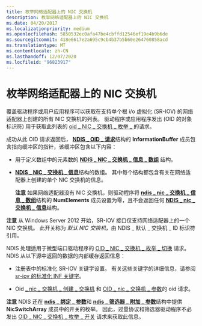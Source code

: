 ```yaml
---
title: 枚举网络适配器上的 NIC 交换机
description: 枚举网络适配器上的 NIC 交换机
ms.date: 04/20/2017
ms.localizationpriority: medium
ms.openlocfilehash: 5850532ec0afa47be4cbffd12546ef19e4b9b6de
ms.sourcegitcommit: 418e6617e2a695c9cb4b37b5b60e264760858acd
ms.translationtype: MT
ms.contentlocale: zh-CN
ms.lasthandoff: 12/07/2020
ms.locfileid: "96823917"
---
```

# <a name="enumerating-nic-switches-on-a-network-adapter"></a>枚举网络适配器上的 NIC 交换机


覆盖驱动程序或用户应用程序可以获取在支持单个根 i/o 虚拟化 (SR-IOV) 的网络适配器上创建的所有 NIC 交换机的列表。 驱动程序或应用程序发出 (OID 的对象标识符) 用于获取此列表的 [oid \_ NIC \_ 交换机 \_ 枚举 \_ ](./oid-nic-switch-enum-switches.md) 的请求。

成功从此 OID 请求返回后， [**NDIS \_ OID \_ 请求**](/windows-hardware/drivers/ddi/ndis/ns-ndis-_ndis_oid_request)结构的 **InformationBuffer** 成员包含指向缓冲区的指针，该缓冲区包含以下内容：

-   用于定义数组中的元素数的 [**NDIS \_ NIC \_ 交换机 \_ 信息 \_ 数组**](/windows-hardware/drivers/ddi/ntddndis/ns-ntddndis-_ndis_nic_switch_delete_vport_parameters) 结构。

-   [**NDIS \_ NIC \_ 交换机 \_ 信息**](/windows-hardware/drivers/ddi/ntddndis/ns-ntddndis-_ndis_nic_switch_info)结构的数组。 其中每个结构都包含有关在网络适配器上创建的单个 NIC 交换机的信息。

    **注意** 如果网络适配器没有 NIC 交换机，则驱动程序将 [**ndis \_ nic \_ 交换机 \_ 信息 \_ 数组**](/windows-hardware/drivers/ddi/ntddndis/ns-ntddndis-_ndis_nic_switch_delete_vport_parameters)结构的 **NumElements** 成员设置为零，且不会返回任何 [**NDIS \_ nic \_ 交换机 \_ 信息**](/windows-hardware/drivers/ddi/ntddndis/ns-ntddndis-_ndis_nic_switch_info)结构。

     

**注意**  从 Windows Server 2012 开始，SR-IOV 接口仅支持网络适配器上的一个 NIC 交换机。 此开关称为 *默认 NIC 交换机*，由 NDIS \_ 默认 \_ 交换机 \_ ID 标识符引用。

 

NDIS 处理适用于微型端口驱动程序的 [OID \_ NIC \_ 交换机 \_ 枚举 \_ 切换](./oid-nic-switch-enum-switches.md) 请求。 NDIS 从以下源中返回的数据的内部缓存返回信息：

-   注册表中的标准化 SR-IOV 关键字设置。 有关这些关键字的详细信息，请参阅 [sr-iov 的标准化 INF 关键字](standardized-inf-keywords-for-sr-iov.md)。

-   Oid [ \_ nic \_ 交换机 \_ 创建 \_ 交换机](./oid-nic-switch-create-switch.md) 和 [OID \_ nic \_ 交换机 \_ 参数](./oid-nic-switch-parameters.md)的 oid 请求。

**注意** NDIS 还在 [**ndis \_ 绑定 \_ 参数**](/windows-hardware/drivers/ddi/ndis/ns-ndis-_ndis_bind_parameters)和 [**ndis \_ 筛选器 \_ 附加 \_ 参数**](/windows-hardware/drivers/ddi/ndis/ns-ndis-_ndis_filter_attach_parameters)结构中提供 **NicSwitchArray** 成员中的开关的枚举。 因此，过量协议和筛选器驱动程序不必发出 [OID \_ NIC \_ 交换机 \_ 枚举 \_ 开关](./oid-nic-switch-enum-switches.md) 请求来获取此信息。

 

 

